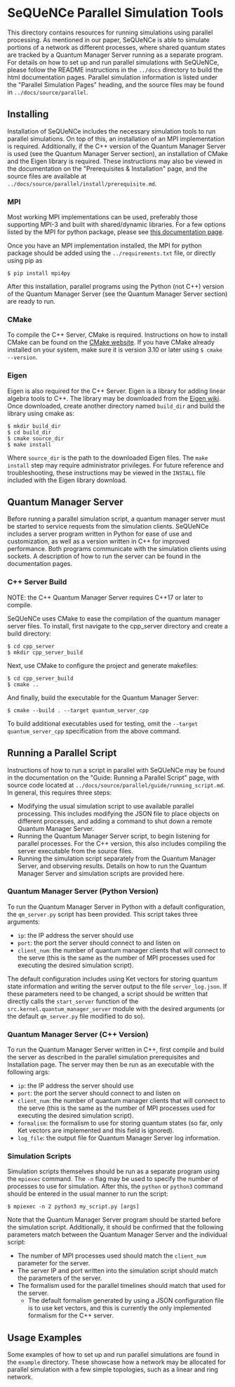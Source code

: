 # SeQUeNCe Parallel Simulation Tools

This directory contains resources for running simulations using parallel processing. As mentioned in our paper, SeQUeNCe is able to simulate portions of a network as different processes, where shared quantum states are tracked by a Quantum Manager Server running as a separate program.
For details on how to set up and run parallel simulations with SeQUeNCe, please follow the README instructions in the `../docs` directory to build the html documentation pages.
Parallel simulation information is listed under the "Parallel Simulation Pages" heading, and the source files may be found in `../docs/source/parallel`.

## Installing
Installation of SeQUeNCe includes the necessary simulation tools to run parallel simulations.
On top of this, an installation of an MPI implementation is required.
Additionally, if the C++ version of the Quantum Manager Server is used (see the Quantum Manager Server section), an installation of CMake and the Eigen library is required.
These instructions may also be viewed in the documentation on the "Prerequisites & Installation" page, and the source files are available at `../docs/source/parallel/install/prerequisite.md`.

### MPI
Most working MPI implementations can be used, preferably those supporting MPI-3 and built with shared/dynamic libraries. For a few options listed by the MPI for python package, please see [this documentation page](https://mpi4py.readthedocs.io/en/stable/appendix.html#building-mpi).

Once you have an MPI implementation installed, the MPI for python package should be added using the `../requirements.txt` file, or directly using pip as
```
$ pip install mpi4py
```
After this installation, parallel programs using the Python (not C++) version of the Quantum Manager Server (see the Quantum Manager Server section) are ready to run.

### CMake
To compile the C++ Server, CMake is required.
Instructions on how to install CMake can be found on the [CMake website](https://cmake.org/install/).
If you have CMake already installed on your system, make sure it is version 3.10 or later using `$ cmake --version`.

### Eigen
Eigen is also required for the C++ Server.
Eigen is a library for adding linear algebra tools to C++.
The library may be downloaded from the [Eigen wiki](http://eigen.tuxfamily.org/index.php?title=Main_Page#Download).
Once downloaded, create another directory named `build_dir` and build the library using cmake as:
```
$ mkdir build_dir
$ cd build_dir
$ cmake source_dir
$ make install
```
Where `source_dir` is the path to the downloaded Eigen files. The `make install` step may require administrator privileges.
For future reference and troubleshooting, these instructions may be viewed in the `INSTALL` file included with the Eigen library download.

## Quantum Manager Server
Before running a parallel simulation script, a quantum manager server must be started to service requests from the simulation clients. SeQUeNCe includes a server program written in Python for ease of use and customization, as well as a version written in C++ for improved performance. Both programs communicate with the simulation clients using sockets.
A description of how to run the server can be found in the documentation pages.

### C++ Server Build
NOTE: the C++ Quantum Manager Server requires C++17 or later to compile.

SeQUeNCe uses CMake to ease the compilation of the quantum manager server files. To install, first navigate to the cpp\_server directory and create a build directory:
```
$ cd cpp_server
$ mkdir cpp_server_build
```
Next, use CMake to configure the project and generate makefiles:
```
$ cd cpp_server_build
$ cmake ..
```
And finally, build the executable for the Quantum Manager Server:
```
$ cmake --build . --target quantum_server_cpp
```
To build additional executables used for testing, omit the `--target quantum_server_cpp` specification from the above command.

## Running a Parallel Script
Instructions of how to run a script in parallel with SeQUeNCe may be found in the documentation on the "Guide: Running a Parallel Script" page, with source code located at `../docs/source/parallel/guide/running_script.md`.
In general, this requires three steps:
- Modifying the usual simulation script to use available parallel processing. This includes modifying the JSON file to place objects on different processes, and adding a command to shut down a remote Quantum Manager Server.
- Running the Quantum Manager Server script, to begin listening for parallel processes. For the C++ version, this also includes compiling the server executable from the source files.
- Running the simulation script separately from the Quantum Manager Server, and observing results.
Details on how to run the Quantum Manager Server and simulation scripts are provided here.

### Quantum Manager Server (Python Version)
To run the Quantum Manager Server in Python with a default configuration, the `qm_server.py` script has been provided. This script takes three arguments:
- `ip`: the IP address the server should use
- `port`: the port the server should connect to and listen on
- `client_num`: the number of quantum manager clients that will connect to the serve (this is the same as the number of MPI processes used for executing the desired simulation script).

The default configuration includes using Ket vectors for storing quantum state information and writing the server output to the file `server_log.json`. If these parameters need to be changed, a script should be written that directly calls the `start_server` function of the `src.kernel.quantum_manager_server` module with the desired arguments (or the default `qm_server.py` file modified to do so).

### Quantum Manager Server (C++ Version)
To run the Quantum Manager Server written in C++, first compile and build the server as described in the parallel simulation prerequisites and Installation page. The server may then be run as an executable with the following args:
- `ip`: the IP address the server should use
- `port`: the port the server should connect to and listen on
- `client_num`: the number of quantum manager clients that will connect to the serve (this is the same as the number of MPI processes used for executing the desired simulation script).
- `formalism`: the formalism to use for storing quantum states (so far, only Ket vectors are implemented and this field is ignored).
- `log_file`: the output file for Quantum Manager Server log information.

### Simulation Scripts
Simulation scripts themselves should be run as a separate program using the `mpiexec` command. The `-n` flag may be used to specify the number of processes to use for simulation. After this, the `python` or `python3` command should be entered in the usual manner to run the script:
```
$ mpiexec -n 2 python3 my_script.py [args]
```
Note that the Quantum Manager Server program should be started before the simulation script. Additionally, it should be confirmed that the following parameters match between the Quantum Manager Server and the individual script:
- The number of MPI processes used should match the `client_num` parameter for the server.
- The server IP and port written into the simulation script should match the parameters of the server.
- The formalism used for the parallel timelines should match that used for the server.
    - The default formalism generated by using a JSON configuration file is to use ket vectors, and this is currently the only implemented formalism for the C++ server.

## Usage Examples
Some examples of how to set up and run parallel simulations are found in the `example` directory.
These showcase how a network may be allocated for parallel simulation with a few simple topologies, such as a linear and ring network.
